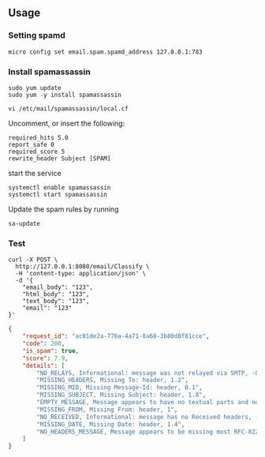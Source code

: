## Usage

### Setting spamd
```shell
micro config set email.spam.spamd_address 127.0.0.1:783
```

### Install spamassassin

```shell
sudo yum update
sudo yum -y install spamassassin
```

```shell
vi /etc/mail/spamassassin/local.cf
```

Uncomment, or insert the following:

```
required_hits 5.0
report_safe 0
required_score 5
rewrite_header Subject [SPAM]
```

start the service
```shell
systemctl enable spamassassin
systemctl start spamassassin
```

Update the spam rules by running
```shell
sa-update
```

### Test

```shell
curl -X POST \
  http://127.0.0.1:8080/email/Classify \
  -H 'content-type: application/json' \
  -d '{
	"email_body": "123",
    "html_body": "123",
    "text_body": "123",
    "email": "123"
}'
```

```json
{
    "request_id": "ac01de2a-776a-4a71-8a68-3b80d8f81cce",
    "code": 200,
    "is_spam": true,
    "score": 7.9,
    "details": [
        "NO_RELAYS, Informational: message was not relayed via SMTP, -0",
        "MISSING_HEADERS, Missing To: header, 1.2",
        "MISSING_MID, Missing Message-Id: header, 0.1",
        "MISSING_SUBJECT, Missing Subject: header, 1.8",
        "EMPTY_MESSAGE, Message appears to have no textual parts and no, 2.3",
        "MISSING_FROM, Missing From: header, 1",
        "NO_RECEIVED, Informational: message has no Received headers, -0",
        "MISSING_DATE, Missing Date: header, 1.4",
        "NO_HEADERS_MESSAGE, Message appears to be missing most RFC-822 headers, 0"
    ]
}
```